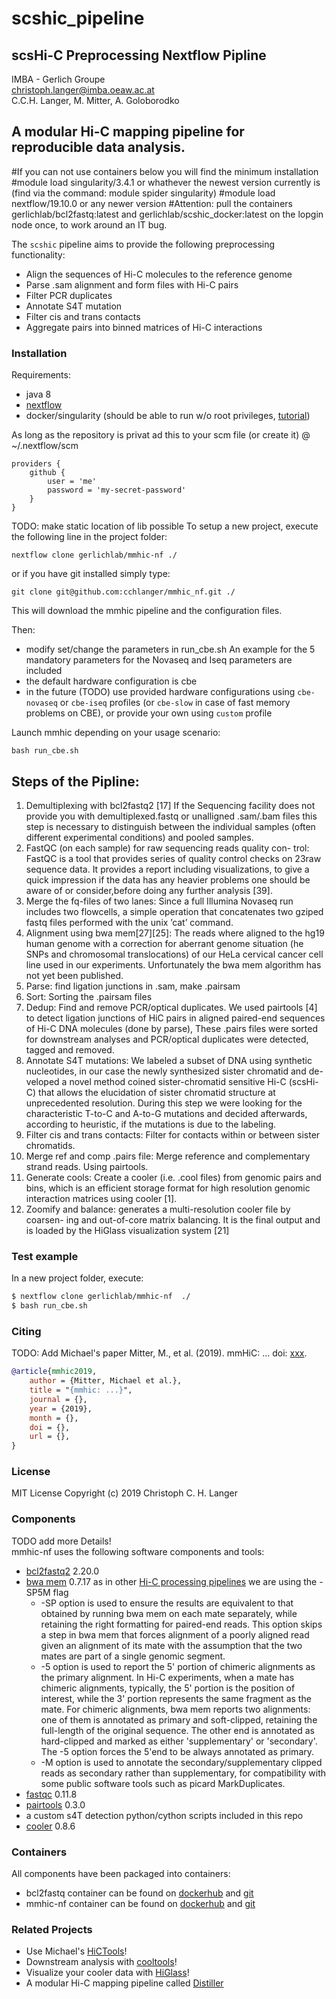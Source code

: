 # scshic_pipeline
## scsHi-C Preprocessing Nextflow Pipline
IMBA - Gerlich Groupe <br>
christoph.langer@imba.oeaw.ac.at <br>
C.C.H. Langer, M. Mitter, A. Goloborodko

## A modular Hi-C mapping pipeline for reproducible data analysis.

#If you can not use containers below you will find the minimum installation 
#module load singularity/3.4.1 or whathever the newest version currently is (find via the command: module spider singularity)
#module load nextflow/19.10.0 or any newer version
#Attention: pull the containers gerlichlab/bcl2fastq:latest and gerlichlab/scshic_docker:latest on the lopgin node once, to work around an IT bug.

The `scshic` pipeline aims to provide the following preprocessing functionality:

- Align the sequences of Hi-C molecules to the reference genome
- Parse .sam alignment and form files with Hi-C pairs
- Filter PCR duplicates
- Annotate S4T mutation
- Filter cis and trans contacts
- Aggregate pairs into binned matrices of Hi-C interactions

### Installation

Requirements:

- java 8
- [nextflow](https://www.nextflow.io/)
- docker/singularity (should be able to run w/o root privileges, 
[tutorial](https://www.digitalocean.com/community/tutorials/how-to-install-and-use-docker-on-ubuntu-16-04))

As long as the repository is privat ad this to your scm file (or create it) @ ~/.nextflow/scm
```
providers {
    github {
        user = 'me'
        password = 'my-secret-password'
    }
}
```
TODO: make static location of lib possible
To setup a new project, execute the following line in the project folder:

```
nextflow clone gerlichlab/mmhic-nf ./
```

or if you have git installed simply type:

```
git clone git@github.com:cchlanger/mmhic_nf.git ./
```

This will download the mmhic pipeline and the configuration files.

Then:

- modify set/change the parameters in run_cbe.sh
    An example for the 5 mandatory parameters for the Novaseq and Iseq parameters are included
- the default hardware configuration is cbe
- in the future (TODO) use provided hardware configurations using `cbe-novaseq` or `cbe-iseq` profiles (or `cbe-slow` in case of fast memory problems on CBE), or provide your own using `custom` profile

Launch mmhic depending on your usage scenario:

```
bash run_cbe.sh
```

## Steps of the Pipline:
1. Demultiplexing with bcl2fastq2 [17] 
If the Sequencing facility does
not provide you with demultiplexed.fastq or unalligned .sam/.bam files
this step is necessary to distinguish between the individual samples (often
different experimental conditions) and pooled samples.
2. FastQC (on each sample) for raw sequencing reads quality con-
trol: FastQC is a tool that provides series of quality control checks on
23raw sequence data. It provides a report including visualizations, to give a
quick impression if the data has any heavier problems one should be aware
of or consider,before doing any further analysis [39].
3. Merge the fq-files of two lanes: Since a full Illumina Novaseq run
includes two flowcells, a simple operation that concatenates two gziped
fastq files performed with the unix ’cat’ command.
4. Alignment using bwa mem[27][25]: The reads where aligned to the
hg19 human genome with a correction for aberrant genome situation (he
SNPs and chromosomal translocations) of our HeLa cervical cancer cell
line used in our experiments. Unfortunately the bwa mem algorithm has
not yet been published.
5. Parse: find ligation junctions in .sam, make .pairsam
6. Sort: Sorting the .pairsam files
7. Dedup: Find and remove PCR/optical duplicates. We used pairtools [4]
to detect ligation junctions of HiC pairs in aligned paired-end sequences
of Hi-C DNA molecules (done by parse), These .pairs files were sorted for
downstream analyses and PCR/optical duplicates were detected, tagged
and removed.
8. Annotate S4T mutations: We labeled a subset of DNA using synthetic
nucleotides, in our case the newly synthesized sister chromatid and de-
veloped a novel method coined sister-chromatid sensitive Hi-C (scsHi-C)
that allows the elucidation of sister chromatid structure at unprecedented
resolution. During this step we were looking for the characteristic T-to-C
and A-to-G mutations and decided afterwards, according to heuristic, if
the mutations is due to the labeling.
9. Filter cis and trans contacts: Filter for contacts within or between
sister chromatids.
10. Merge ref and comp .pairs file: Merge reference and complementary
strand reads. Using pairtools.
11. Generate cools: Create a cooler (i.e. .cool files) from genomic pairs
and bins, which is an efficient storage format for high resolution genomic
interaction matrices using cooler [1].
12. Zoomify and balance: generates a multi-resolution cooler file by coarsen-
ing and out-of-core matrix balancing. It is the final output and is loaded
by the HiGlass visualization system [21]

### Test example

In a new project folder, execute:

```bash
$ nextflow clone gerlichlab/mmhic-nf  ./
$ bash run_cbe.sh 
```
### Citing
TODO: Add Michael's paper
Mitter, M., et al. (2019). mmHiC: ... doi: [xxx](xxx).

```bibtex
@article{mmhic2019,
    author = {Mitter, Michael et al.},
    title = "{mmhic: ...}",
    journal = {},
    year = {2019},
    month = {},
    doi = {},
    url = {},
}
```

### License

MIT License
Copyright (c) 2019 Christoph C. H. Langer

### Components
TODO add more Details! <br>
mmhic-nf uses the following software components and tools:
- [bcl2fastq2](https://support.illumina.com/sequencing/sequencing_software/bcl2fastq-conversion-software.html) 2.20.0 
- [bwa mem](http://bio-bwa.sourceforge.net/) 0.7.17 as in other [Hi-C processing pipelines](https://data.4dnucleome.org/help/analysis-and-visualization/hi_c-processing-pipelin) we are using the -SP5M flag
    - -SP option is used to ensure the results are equivalent to that obtained by running bwa mem on each mate separately,
while retaining the right formatting for paired-end reads. This option skips a step in bwa mem that forces 
alignment of a poorly aligned read given an alignment of its mate with the assumption 
that the two mates are part of a single genomic segment.
    - -5 option is used to report the 5' portion of chimeric alignments as the primary alignment. 
In Hi-C experiments, when a mate has chimeric alignments, typically, the 5' portion is the position of interest,
while the 3' portion represents the same fragment as the mate. 
For chimeric alignments, bwa mem reports two alignments:
one of them is annotated as primary and soft-clipped, retaining the full-length of the original sequence. 
The other end is annotated as hard-clipped and marked as either 'supplementary' or 'secondary'. The -5 option forces the 5'end to be always annotated as primary.
    - -M option is used to annotate the secondary/supplementary clipped reads as secondary rather than supplementary, 
for compatibility with some public software tools such as picard MarkDuplicates.
- [fastqc](https://www.bioinformatics.babraham.ac.uk/projects/fastqc/) 0.11.8
- [pairtools](https://github.com/mirnylab/pairtools) 0.3.0
- a custom s4T detection python/cython scripts included in this repo
- [cooler](https://github.com/mirnylab/cooler) 0.8.6


### Containers
All components have been packaged into containers:
- bcl2fastq container can be found on [dockerhub](https://hub.docker.com/r/gerlichlab/bcl2fastq) and [git](https://github.com/cchlanger/bcl2fastq_container)
- mmhic-nf container can be found on [dockerhub](https://hub.docker.com/r/gerlichlab/mmhic) and [git](https://github.com/cchlanger/mmHiC)

### Related Projects
- Use Michael's [HiCTools](https://github.com/gerlichlab/NGS)!
- Downstream analysis with [cooltools](https://github.com/mirnylab/cooltools)!
- Visualize your cooler data with [HiGlass](http://higlass.io)!
- A modular Hi-C mapping pipeline called [Distiller](https://github.com/mirnylab/distiller-nf)
